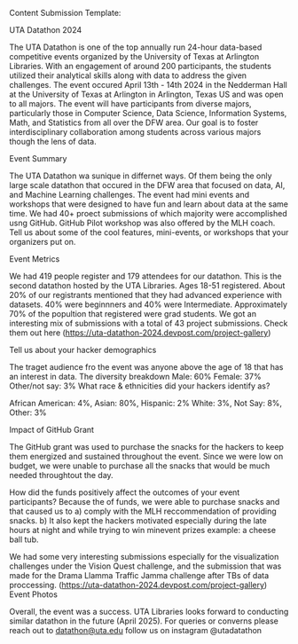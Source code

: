 Content Submission Template:

UTA Datathon 2024

The UTA Datathon is one of the top annually run 24-hour data-based competitive events organized by the University of Texas at Arlington Libraries. With an engagement of around 200 participants, 
the students utilized their analytical skills along with data to address the given challenges. The event occured April 13th - 14th 2024 in the Nedderman Hall at the University of Texas at Arlington in Arlington, Texas US and was open to all majors. 
The event will have participants from diverse majors, particularly those in Computer Science, Data Science, Information Systems, Math, and Statistics from all over the DFW area. 
Our goal is to foster interdisciplinary collaboration among students across various majors though the lens of data.

Event Summary


The UTA Datathon wa sunique in differnet ways. Of them being the only large scale datathon that occured in the DFW area that focused on data, AI, and Machine Learning challenges. The event had mini events and workshops that were designed to have fun and learn about data at the same time.
We had 40+ proect submissions of which majority were accomplished usng GitHub. GitHub Pilot workshop was also offered by the MLH coach. 
Tell us about some of the cool features, mini-events, or workshops that your organizers put on. 

Event Metrics

We had 419 people register and 179 attendees for our datathon. This is the second datathon hosted by the UTA Libraries. Ages 18-51 registered. About 20% of our registrants mentioned that they had advanced experience with datasets.
40% were beginnners and 40% were Intermediate.
Approximately 70% of the popultion that registered were grad students. 
We got an interesting mix of submissions with a total of 43 project submissions. Check them out here (https://uta-datathon-2024.devpost.com/project-gallery)

Tell us about your hacker demographics

The traget audience fro the event was anyone above the age of 18 that has an interest in data. 
The diversity breakdown Male: 60% Female: 37% Other/not say: 3%
What race & ethnicities did your hackers identify as?

African American: 4%, Asian: 80%, Hispanic: 2% White: 3%, Not Say: 8%, Other: 3%

Impact of GitHub Grant

The GitHub grant was used to purchase the snacks for the hackers to keep them energized and sustained throughout the event. Since we were low on budget, we were unable to purchase all the snacks that would be much needed throughtout the day.

How did the funds positively affect the outcomes of your event participants? 
Because the of funds, we were able to purchase snacks and that caused us to a) comply with the MLH reccommendation of providing snacks.
b) It also kept the hackers motivated especially during the late hours at night and while trying to win minevent prizes example: a cheese ball tub.


We had some very interesting submissions especially for the visualization challenges under the Vision Quest challenge, and the submission that was made for the Drama Llamma Traffic Jamma challenge after TBs of data proccessing.
(https://uta-datathon-2024.devpost.com/project-gallery)
Event Photos


Overall, the event was a success. UTA Libraries looks forward to conducting similar datathon in the future (April 2025). For queries or converns please reach out to datathon@uta.edu
follow us on instagram @utadatathon
